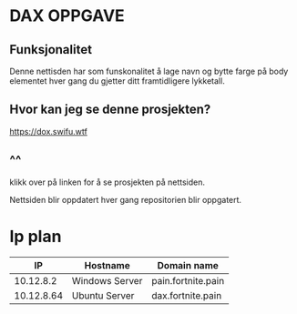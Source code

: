 # DAX OPPGAVE

## Funksjonalitet

Denne nettisden har som funskonalitet å lage navn og bytte farge på body elementet hver gang du gjetter ditt framtidligere lykketall. 


## Hvor kan jeg se denne prosjekten? 

https://dox.swifu.wtf

## ^^ 

klikk over på linken for å se prosjekten på nettsiden.

Nettsiden blir oppdatert hver gang repositorien blir oppgatert. 


# Ip plan 

|IP|Hostname|Domain name|
|--|--------|-----------|
|10.12.8.2| Windows Server| pain.fortnite.pain|
|10.12.8.64| Ubuntu Server| dax.fortnite.pain|
